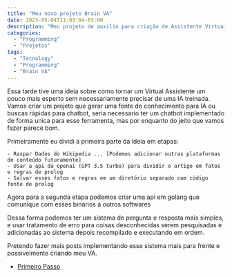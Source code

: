 ```yaml
---
title: "Meu novo projeto Brain VA"
date: 2023-05-04T11:03:04-03:00
description: "Meu projeto de auxilio para criação de Assistente Virtuais"
categories:
  - "Programming"
  - "Projetos"
tags:
  - "Tecnology"
  - "Programming"
  - "Brain VA"
---
```


Essa tarde tive uma ideia sobre como tornar um Virtual Assistente um pouco mais esperto sem necessariamente precisar de uma IA treinada.
Vamos criar um projeto que gerar uma fonte de conhecimento para IA ou buscas rápidas para chatbot, seria necessario ter um chatbot implementado de forma unica para esse ferramenta, mas por enquanto do jeito que vamos fazer parece bom.

Primeiramente eu dividi a primeira parte da ideia em etapas:

    - Raspar Dados do Wikipedia ... [Podemos adicionar outras plataformas de conteúdo futuramente]
    - Usar a api da openai (GPT 3.5 turbo) para dividir o artigo em fatos e regras de prolog
    - Salvar esses fatos e regras em um diretório separado com código fonte de prolog

Agora para a segunda etapa podemos criar uma api em golang que comunique com esses binários a outros softwares

Dessa forma podemos ter um sistema de pergunta e resposta mais simples, e usar tratamento de erro para coisas desconhecidas serem pesquisadas e adicionadas ao sistema depois recompilado e executando em ordem.

Pretendo fazer mais posts implementando esse sistema mais para frente e possivelmente criando meu VA.

- [Primeiro Passo](https://foxtechworld.github.io/2023/05/o-primeiro-passo-para-o-brain-va/)
